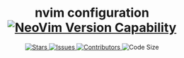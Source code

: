 <h1 align="center">
    nvim configuration
    <br>
    <a href="https://github.com/neovim/neovim/releases/tag/stable">
    <img
        alt="NeoVim Version Capability"
        src="https://img.shields.io/badge/Supports%20Nvim-v0.9.5-A6D895?style=for-the-badge&colorA=363A4F&logo=neovim&logoColor=D9E0EE">
    </a>
</h1>

<p align="center">
    <a href="https://github.com/TropinoneH/nvim/stargazers">
    <img
        alt="Stars"
        src="https://img.shields.io/github/stars/TropinoneH/nvim?colorA=363A4F&colorB=B7BDF8&logo=adafruit&logoColor=D9E0EE&style=for-the-badge">
    </a>
    <a href="https://github.com/TropinoneH/nvim/issues">
    <img
        alt="Issues"
        src="https://img.shields.io/github/issues-raw/TropinoneH/nvim?colorA=363A4f&colorB=F5A97F&logo=github&logoColor=D9E0EE&style=for-the-badge">
    </a>
    <a href="https://github.com/TropinoneH/nvim/contributors">
    <img
        alt="Contributors"
        src="https://img.shields.io/github/contributors/TropinoneH/nvim?colorA=363A4F&colorB=B5E8E0&logo=git&logoColor=D9E0EE&style=for-the-badge">
    </a>
    <img
        alt="Code Size"
        src="https://img.shields.io/github/languages/code-size/TropinoneH/nvim?colorA=363A4F&colorB=DDB6F2&logo=gitlfs&logoColor=D9E0EE&style=for-the-badge">
</p>
